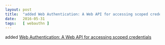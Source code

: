 ```yaml
---
layout: post
title:  "added Web Authentication: A Web API for accessing scoped credentials"
date:   2016-05-31
tags:   [ webauthn ]
---
```


added [Web Authentication: A Web API for accessing scoped credentials](/spec/webauthn)

